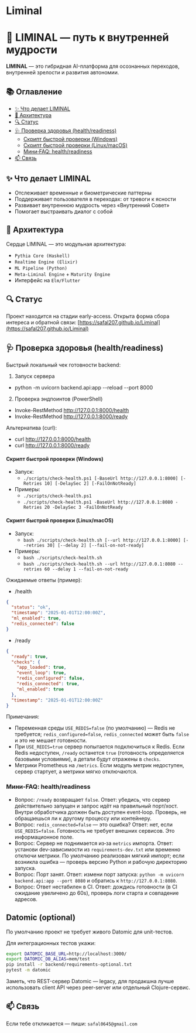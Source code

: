 # Liminal
# 🌌 LIMINAL — путь к внутренней мудрости

**LIMINAL** — это гибридная AI-платформа для осознанных переходов, внутренней зрелости и развития автономии.

## 📚 Оглавление
- [✨ Что делает LIMINAL](#-что-делает-liminal)
- [🧠 Архитектура](#-архитектура)
- [🔍 Статус](#-статус)
- [🩺 Проверка здоровья (health/readiness)](#-проверка-здоровья-healthreadiness)
  - [Скрипт быстрой проверки (Windows)](#скрипт-быстрой-проверки-windows)
  - [Скрипт быстрой проверки (Linux/macOS)](#скрипт-быстрой-проверки-linuxmacos)
  - [Мини‑FAQ: health/readiness](#мини‑faq-healthreadiness)
- [📫 Связь](#-связь)

## ✨ Что делает LIMINAL

- Отслеживает временные и биометрические паттерны
- Поддерживает пользователя в переходах: от тревоги к ясности
- Развивает внутреннюю мудрость через «Внутренний Совет»
- Помогает выстраивать диалог с собой

## 🧠 Архитектура

Сердце LIMINAL — это модульная архитектура:
- `Pythia Core (Haskell)`
- `Realtime Engine (Elixir)`
- `ML Pipeline (Python)`
- `Meta-Liminal Engine` + `Maturity Engine`
- Интерфейс на `Elm/Flutter`

## 🔍 Статус

Проект находится на стадии early-access.
Открыта форма сбора интереса и обратной связи: [https://safal207.github.io/Liminal](https://safal207.github.io/Liminal)

## 🩺 Проверка здоровья (health/readiness)

Быстрый локальный чек готовности backend:

1) Запуск сервера
- python -m uvicorn backend.api:app --reload --port 8000

2) Проверка эндпоинтов (PowerShell)
- Invoke-RestMethod http://127.0.0.1:8000/health
- Invoke-RestMethod http://127.0.0.1:8000/ready

Альтернатива (curl):
- curl http://127.0.0.1:8000/health
- curl http://127.0.0.1:8000/ready

#### Скрипт быстрой проверки (Windows)

- Запуск:
  - `./scripts/check-health.ps1 [-BaseUrl http://127.0.0.1:8000] [-Retries 10] [-DelaySec 2] [-FailOnNotReady]`
- Примеры:
  - `./scripts/check-health.ps1`
  - `./scripts/check-health.ps1 -BaseUrl http://127.0.0.1:8080 -Retries 20 -DelaySec 3 -FailOnNotReady`

#### Скрипт быстрой проверки (Linux/macOS)

- Запуск:
  - `bash ./scripts/check-health.sh [--url http://127.0.0.1:8000] [--retries 30] [--delay 2] [--fail-on-not-ready]`
- Примеры:
  - `bash ./scripts/check-health.sh`
  - `bash ./scripts/check-health.sh --url http://127.0.0.1:8080 --retries 60 --delay 1 --fail-on-not-ready`

Ожидаемые ответы (пример):

- /health

```json
{
  "status": "ok",
  "timestamp": "2025-01-01T12:00:00Z",
  "ml_enabled": true,
  "redis_connected": false
}
```

- /ready

```json
{
  "ready": true,
  "checks": {
    "app_loaded": true,
    "event_loop": true,
    "redis_configured": false,
    "redis_connected": true,
    "ml_enabled": true
  },
  "timestamp": "2025-01-01T12:00:00Z"
}
```

Примечания:
- Переменная среды `USE_REDIS=false` (по умолчанию) — Redis не требуется; `redis_configured=false`, `redis_connected` может быть `false` и это не мешает готовности.
- При `USE_REDIS=true` сервер попытается подключиться к Redis. Если Redis недоступен, `/ready` останется `true` (готовность определяется базовыми условиями), а детали будут отражены в `checks`.
- Метрики Prometheus на `/metrics`. Если модуль метрик недоступен, сервер стартует, а метрики мягко отключаются.

### Мини‑FAQ: health/readiness

- Вопрос: `/ready` возвращает `false`.
  Ответ: убедись, что сервер действительно запущен и запрос идёт на правильный порт/хост. Внутри обработчика должен быть доступен event‑loop. Проверь, не обращаешься ли к другому процессу или контейнеру.
- Вопрос: `redis_connected=false` — это ошибка?
  Ответ: нет, если `USE_REDIS=false`. Готовность не требует внешних сервисов. Это информационное поле.
- Вопрос: Сервер не поднимается из‑за `metrics` импорта.
  Ответ: установи dev‑зависимости из `requirements-dev.txt` или временно отключи метрики. По умолчанию реализован мягкий импорт; если возникла ошибка — проверь версию Python и рабочую директорию запуска.
- Вопрос: Порт занят.
  Ответ: измени порт запуска: `python -m uvicorn backend.api:app --port 8080` и обратись к `http://127.0.0.1:8080`.
- Вопрос: Ответ нестабилен в CI.
  Ответ: дождись готовности (в CI ожидание увеличено до 60s), проверь логи старта и совпадение адресов.

## Datomic (optional)

По умолчанию проект не требует живого Datomic для unit-тестов.

Для интеграционных тестов укажи:

```bash
export DATOMIC_BASE_URL=http://localhost:3000/
export DATOMIC_DB_ALIAS=mem/test
pip install -r backend/requirements-optional.txt
pytest -m datomic
```

Заметь, что REST-сервер Datomic — legacy, для продакшна лучше использовать client API через peer-server или отдельный Clojure-сервис.

## 📫 Связь

Если тебе откликается — пиши: `safal0645@gmail.com`
